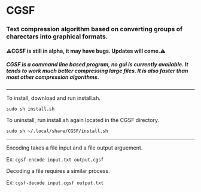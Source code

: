 # CGSF

### Text compression algorithm based on converting groups of charectars into graphical formats.

#### ⚠CGSF is still in alpha, it may have bugs. Updates will come.⚠️

##### CGSF is a command line based program, no gui is currently available. It tends to work much better compressing large files. It is also faster than most other compression algorithms.

---
To install, download and run install.sh.

`sudo sh install.sh`


To uninstall, run install.sh again located in the CGSF directory.

`sudo sh ~/.local/share/CGSF/install.sh`

---

Encoding takes a file input and a file output arguement.

Ex:
`cgsf-encode input.txt output.cgsf`


Decoding a file requires a similar process.

Ex:
`cgsf-decode input.cgsf output.txt`